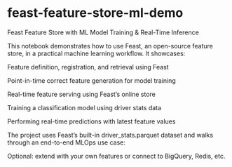 # feast-feature-store-ml-demo

Feast Feature Store with ML Model Training & Real-Time Inference

This notebook demonstrates how to use Feast, an open-source feature store, in a practical machine learning workflow.
It showcases:

Feature definition, registration, and retrieval using Feast

Point-in-time correct feature generation for model training

Real-time feature serving using Feast’s online store

Training a classification model using driver stats data

Performing real-time predictions with latest feature values

The project uses Feast’s built-in driver_stats.parquet dataset and walks through an end-to-end MLOps use case:


Optional: extend with your own features or connect to BigQuery, Redis, etc.
